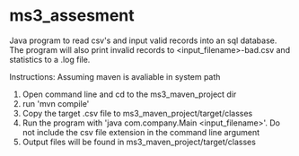 # ms3_assesment
Java  program to read csv's and input valid records into an sql database. The program will also print invalid records to <input_filename>-bad.csv and statistics to a .log file. 


Instructions:
Assuming maven is avaliable in system path
1. Open command line and cd to the ms3_maven_project dir
2. run 'mvn compile'
3. Copy the target .csv file to ms3_maven_project/target/classes
4. Run the program with 'java com.company.Main <input_filename>'. Do not include the csv file extension in the command line argument
5. Output files will be found in ms3_maven_project/target/classes
